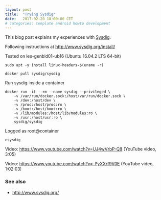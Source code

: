 ```yaml
---
layout: post
title:  "Trying Sysdig"
date:   2017-02-20 18:00:00 CET
# categories: template android howto development
---
```

<!-- markdown-link-check-disable -->

This blog post explains my experiences with [Sysdig](http://www.sysdig.org/).

Following instructions at <http://www.sysdig.org/install/>

Tested on ies-genbld01-ub16 (Ubuntu 16.04.2 LTS 64-bit)

```
sudo apt -y install linux-headers-$(uname -r)

docker pull sysdig/sysdig
```

Run sysdig inside a container

```
docker run -it --rm --name sysdig --privileged \
    -v /var/run/docker.sock:/host/var/run/docker.sock \
    -v /dev:/host/dev \
    -v /proc:/host/proc:ro \
    -v /boot:/host/boot:ro \
    -v /lib/modules:/host/lib/modules:ro \
    -v /usr:/host/usr:ro \
    sysdig/sysdig
```

Logged as root@container

```
csysdig
```

Video: <https://www.youtube.com/watch?v=UJ4wVrbP-Q8> (YouTube video, 3:05)

Video: <https://www.youtube.com/watch?v=-PyXXrf9V0E> (YouTube video, 1:02:03)

### See also

* <http://www.sysdig.org/>

<!-- markdown-link-check-enable -->
<!-- EOF -->
